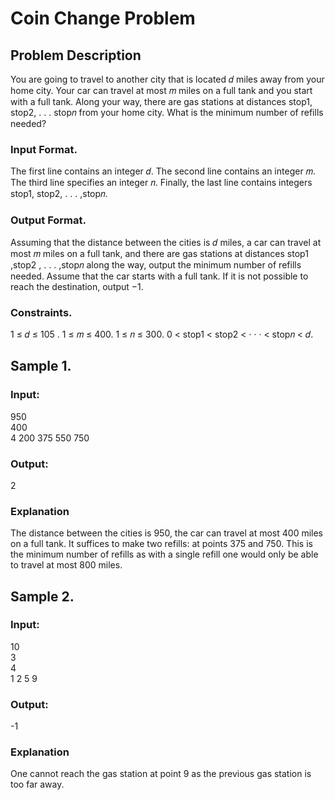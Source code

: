 # Coin Change Problem

## Problem Description
You are going to travel to another city that is located 𝑑 miles away from your home city. Your car can travel
at most 𝑚 miles on a full tank and you start with a full tank. Along your way, there are gas stations at
distances stop1, stop2, . . . stop𝑛 from your home city. What is the minimum number of refills needed?
### Input Format. 
The first line contains an integer 𝑑. The second line contains an integer 𝑚. The third line
specifies an integer 𝑛. Finally, the last line contains integers stop1, stop2, . . . ,stop𝑛.

### Output Format. 
Assuming that the distance between the cities is 𝑑 miles, a car can travel at most 𝑚 miles
on a full tank, and there are gas stations at distances stop1
,stop2 , . . . ,stop𝑛 along the way, output the minimum number of refills needed. Assume that the car starts with a full tank. If it is not possible to
reach the destination, output −1.

### Constraints. 
1 ≤ 𝑑 ≤ 105 . 1 ≤ 𝑚 ≤ 400. 1 ≤ 𝑛 ≤ 300. 0 < stop1 < stop2 < · · · < stop𝑛 < 𝑑.


## Sample 1.
### Input:
950  
400  
4
200 375 550 750
### Output:
2
### Explanation
The distance between the cities is 950, the car can travel at most 400 miles on a full tank. It suffices
to make two refills: at points 375 and 750. This is the minimum number of refills as with a single refill
one would only be able to travel at most 800 miles.

## Sample 2.
### Input:
10  
3  
4  
1 2 5 9

### Output:
-1

### Explanation
One cannot reach the gas station at point 9 as the previous gas station is too far away.